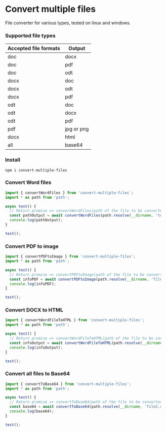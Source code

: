 # Convert multiple files
File converter for various types, tested on linux and windows.

### Supported file types 

Accepted file formats | Output
--- | ---
doc | docx
doc | pdf
doc | odt
docx | doc
docx | odt
docx | pdf
odt | doc
odt | docx
odt | pdf
pdf | jpg or png
docx | html
all | base64

### Install

`npm i convert-multiple-files`

### Convert Word files

```javascript
import { convertWordFiles } from 'convert-multiple-files';
import * as path from 'path';

async test() {
  // Return promise => convertWordFiles(path of the file to be converted, convertTo, outputDir)
  const pathOutput = await convertWordFiles(path.resolve(__dirname, 'teste.doc'), 'pdf', path.resolve(__dirname));
  console.log(pathOutput);
}

test();
```

### Convert PDF to image

```javascript
import { convertPDFtoImage } from 'convert-multiple-files';
import * as path from 'path';

async test() {
  // Return promise => convertPDFtoImage(path of the file to be converted, convertTo, outputDir, outputPrefix, page) * if the number of the page to be converted is not informed, all pages will be converted *
  const infoPDF = await convertPDFtoImage(path.resolve(__dirname, 'file1.pdf'), 'png', path.resolve(__dirname), 'file-151412', 3);
  console.log(infoPDF);
}

test();
```

### Convert DOCX to HTML

```javascript
import { convertWordFileToHTML } from 'convert-multiple-files';
import * as path from 'path';

async test() {
  // Return promise => convertWordFileToHTML(path of the file to be converted, outputDir, outputPrefix)
  const infoOutput = await convertWordFileToHTML(path.resolve(__dirname, 'file2.docx'), path.resolve(__dirname), 'filehtml-151412');
  console.log(infoOutput);
}

test();
```

### Convert all files to Base64

```javascript
import { convertToBase64 } from 'convert-multiple-files';
import * as path from 'path';

async test() {
  // Return promise => convertToBase64(path of the file to be converted)
  const base64 = await convertToBase64(path.resolve(__dirname, 'file2.docx'));
  console.log(base64);
}

test();
```